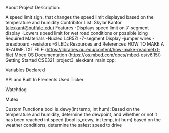 About
Project Description:

A speed limit sign, that changes the speed limit displayed based on the temperature and humidity
Contribitor List:
Skylar Kantor (alexkant@buffalo.edu)
Features
-Displays speed limit on 7-segment display
-Lowers speed limit for wet road conditions or possible icing
Required Materials
-Nucleo L4R5ZI
-7-segment Display
-jumper wires
-breadboard
-resistors
-6 LEDs
Resources and References
HOW TO MAKE A README.TXT FILE (https://libraries.ou.edu/content/how-make-readmetxt-file) Mbed OS Documentation (https://os.mbed.com/docs/mbed-os/v6.15/)
Getting Started
CSE321_project3_alexkant_main.cpp:


Variables Declared


API and Built In Elements Used
Ticker

Watchdog

Mutex



Custom Functions
bool is_dewy(int temp, int hum): Based on the temperature and humidity, determine the dewpoint, and whether or not it has been reached
int speed (bool is_dewy, int temp, int hum) based on the weather conditions, determine the safest speed to drive